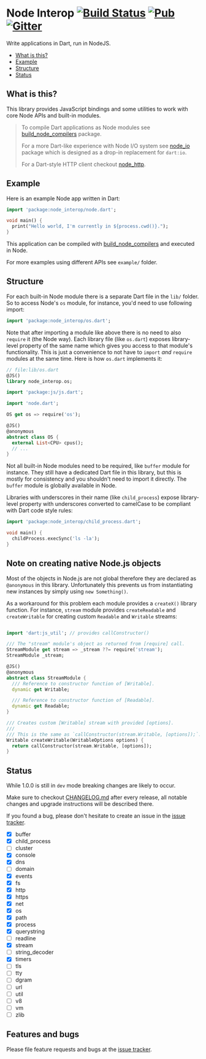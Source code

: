 # Node Interop [![Build Status](https://img.shields.io/travis-ci/pulyaevskiy/node-interop.svg?branch=master&style=flat-square)](https://travis-ci.org/pulyaevskiy/node-interop) [![Pub](https://img.shields.io/pub/v/node_interop.svg?style=flat-square)](https://pub.dartlang.org/packages/node_interop) [![Gitter](https://img.shields.io/badge/chat-on%20gitter-c73061.svg?style=flat-square)](https://gitter.im/pulyaevskiy/node-interop)

Write applications in Dart, run in NodeJS.

* [What is this?](#what-is-this?)
* [Example](#example)
* [Structure](#structure)
* [Status](#status)

## What is this?

This library provides JavaScript bindings and some utilities to work with 
core Node APIs and built-in modules.

> To compile Dart applications as Node modules see [build_node_compilers][] 
> package.
> 
> For a more Dart-like experience with Node I/O system see 
> [node_io][] package which is designed as a drop-in replacement for `dart:io`.
>
> For a Dart-style HTTP client checkout [node_http][].

[build_node_compilers]: https://pub.dartlang.org/packages/build_node_compilers
[node_io]: https://pub.dartlang.org/packages/node_io
[node_http]: https://pub.dartlang.org/packages/node_http

## Example

Here is an example Node app written in Dart:

```dart
import 'package:node_interop/node.dart';

void main() {
  print("Hello world, I'm currently in ${process.cwd()}.");
}
```

This application can be compiled with [build_node_compilers][] and executed in 
Node.

For more examples using different APIs see `example/` folder.

## Structure

For each built-in Node module there is a separate Dart file in the `lib/`
folder. So to access Node's `os` module, for instance, you'd need to use
following import:

```dart
import 'package:node_interop/os.dart';
```

Note that after importing a module like above there is no need to also `require`
it (the Node way). Each library file (like `os.dart`) exposes library-level
property of the same name which gives you access to that module's functionality.
This is just a convenience to not have to `import` *and* `require` modules at 
the same time. Here is how `os.dart` implements it:

```dart
// file:lib/os.dart
@JS()
library node_interop.os;

import 'package:js/js.dart';

import 'node.dart';

OS get os => require('os');

@JS()
@anonymous
abstract class OS {
  external List<CPU> cpus();
  // ...
}
```

Not all built-in Node modules need to be required, like `buffer` module for
instance. They still have a dedicated Dart file in this library, but this is 
mostly for consistency and you shouldn't need to import it directly. The 
`buffer` module is globally available in Node.

Libraries with underscores in their name (like `child_process`) expose 
library-level property with underscores converted to camelCase to be compliant 
with Dart code style rules:

```dart
import 'package:node_interop/child_process.dart';

void main() {
  childProcess.execSync('ls -la');
}
```

## Note on creating native Node.js objects

Most of the objects in Node.js are not global therefore they are declared as
`@anonymous` in this library. Unfortunately this prevents us from instantiating
new instances by simply using `new Something()`.

As a workaround for this problem each module provides a `createX()` library
function. For instance, `stream` module provides `createReadable` and
`createWritable` for creating custom `Readable` and `Writable` streams:

```dart

import 'dart:js_util'; // provides callConstructor()

/// The "stream" module's object as returned from [require] call.
StreamModule get stream => _stream ??= require('stream');
StreamModule _stream;

@JS()
@anonymous
abstract class StreamModule {
  /// Reference to constructor function of [Writable].
  dynamic get Writable;

  /// Reference to constructor function of [Readable].
  dynamic get Readable;
}

/// Creates custom [Writable] stream with provided [options].
///
/// This is the same as `callConstructor(stream.Writable, [options]);`.
Writable createWritable(WritableOptions options) {
  return callConstructor(stream.Writable, [options]);
}
```

## Status

While 1.0.0 is still in `dev` mode breaking changes are likely to occur.

Make sure to checkout [CHANGELOG.md][changelog] after every release, all 
notable changes and upgrade instructions will be described there.

If you found a bug, please don't hesitate to create an issue in the
[issue tracker][issue_tracker].

[changelog]: https://github.com/pulyaevskiy/node-interop/blob/master/node_interop/CHANGELOG.md
[issue_tracker]: http://github.com/pulyaevskiy/node-interop/issues/new

- [x] buffer
- [x] child_process
- [ ] cluster
- [x] console
- [x] dns
- [ ] domain
- [x] events
- [x] fs
- [x] http
- [x] https
- [x] net
- [x] os
- [x] path
- [x] process
- [x] querystring
- [ ] readline
- [x] stream
- [ ] string_decoder
- [x] timers
- [ ] tls
- [ ] tty
- [ ] dgram
- [ ] url
- [ ] util
- [ ] v8
- [ ] vm
- [ ] zlib

## Features and bugs

Please file feature requests and bugs at the [issue tracker][issue_tracker].
